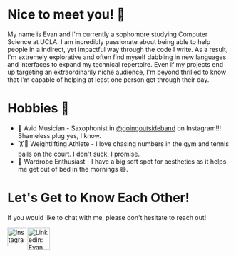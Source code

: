 <h1>Nice to meet you! 🤝</h1>
<p>My name is Evan and I'm currently a sophomore studying Computer Science at UCLA. I am incredibly passionate 
   about being able to help people in a indirect, yet impactful way through the code I write. As a result, I'm extremely explorative 
   and often find myself dabbling in new languages and interfaces to expand my technical repertoire. Even if my projects end up targeting an 
   extraordinarily niche audience, I'm beyond thrilled to know that I'm capable of helping at least one person get through their day.
 
<h1>Hobbies 🧳</h1>
<ul>
   <li>🎵 Avid Musician - Saxophonist in <a href="https://www.instagram.com/goingoutsideband/">@goingoutsideband</a> on Instagram!!! 
          Shameless plug yes, I know. </li>
  <li>🏋🎾 Weightlifting Athlete - I love chasing numbers in the gym and tennis balls on the court. I don't suck, I promise.</li>
  <li>👖 Wardrobe Enthusiast - I have a big soft spot for aesthetics as it helps me get out of bed in the mornings 😅.</li>
</ul>

<h1>Let's Get to Know Each Other!</h1>
  <p>If you would like to chat with me, please don't hesitate to reach out!</p>
  <a href="https://www.instagram.com/evanzhao_/">
   <img align='left' alt='Instagram: evanzhao_' src='https://upload.wikimedia.org/wikipedia/commons/e/e7/Instagram_logo_2016.svg' width=42px/>
  </a>
  <a href="https://www.linkedin.com/in/evan-zhao-8863a4229/">
  <img align='left' alt='Linkedin: Evan Zhao' src='https://user-images.githubusercontent.com/96805283/195971291-b60584e9-d020-4c01-8271-f9e1d3fd750e.png' width=50px/>
   </a>
<!---
EvanYZhao/EvanYZhao is a ✨ special ✨ repository because its `README.md` (this file) appears on your GitHub profile.
You can click the Preview link to take a look at your changes.
--->
